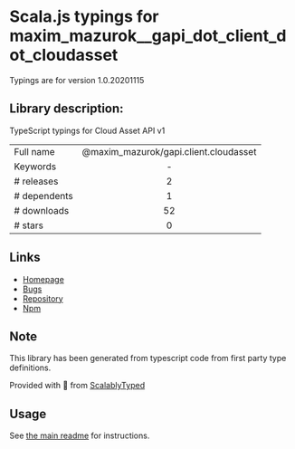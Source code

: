 
# Scala.js typings for maxim_mazurok__gapi_dot_client_dot_cloudasset

Typings are for version 1.0.20201115

## Library description:
TypeScript typings for Cloud Asset API v1

|                    |                 |
| ------------------ | :-------------: |
| Full name          | @maxim_mazurok/gapi.client.cloudasset |
| Keywords           | - |
| # releases         | 2 |
| # dependents       | 1 |
| # downloads        | 52 |
| # stars            | 0 |

## Links
- [Homepage](https://github.com/Maxim-Mazurok/google-api-typings-generator#readme)
- [Bugs](https://github.com/Maxim-Mazurok/google-api-typings-generator/issues)
- [Repository](https://github.com/Maxim-Mazurok/google-api-typings-generator)
- [Npm](https://www.npmjs.com/package/%40maxim_mazurok%2Fgapi.client.cloudasset)
    


## Note
This library has been generated from typescript code from first party type definitions.

Provided with :purple_heart: from [ScalablyTyped](https://github.com/oyvindberg/ScalablyTyped)

## Usage
See [the main readme](../../readme.md) for instructions.


